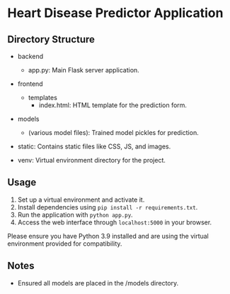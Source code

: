 # Heart Disease Predictor Application

## Directory Structure

- backend
  - app.py: Main Flask server application.

- frontend
  - templates
    - index.html: HTML template for the prediction form.

- models
  - (various model files): Trained model pickles for prediction.

- static: Contains static files like CSS, JS, and images.

- venv: Virtual environment directory for the project.

## Usage

1. Set up a virtual environment and activate it.
2. Install dependencies using `pip install -r requirements.txt`.
3. Run the application with `python app.py`.
4. Access the web interface through `localhost:5000` in your browser.

Please ensure you have Python 3.9 installed and are using the virtual environment provided for compatibility.

## Notes

- Ensured all models are placed in the /models directory.
